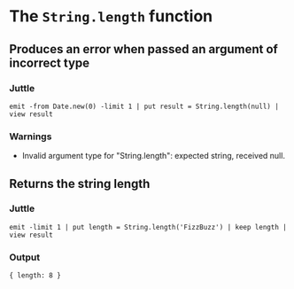 # The `String.length` function

## Produces an error when passed an argument of incorrect type

### Juttle

    emit -from Date.new(0) -limit 1 | put result = String.length(null) | view result

### Warnings

  * Invalid argument type for "String.length": expected string, received null.

## Returns the string length

### Juttle

    emit -limit 1 | put length = String.length('FizzBuzz') | keep length | view result

### Output

    { length: 8 } 

